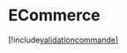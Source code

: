 # ECommerce

[!include[validationcommande](ecommerce.validationcommande.autogen.md)]




























































